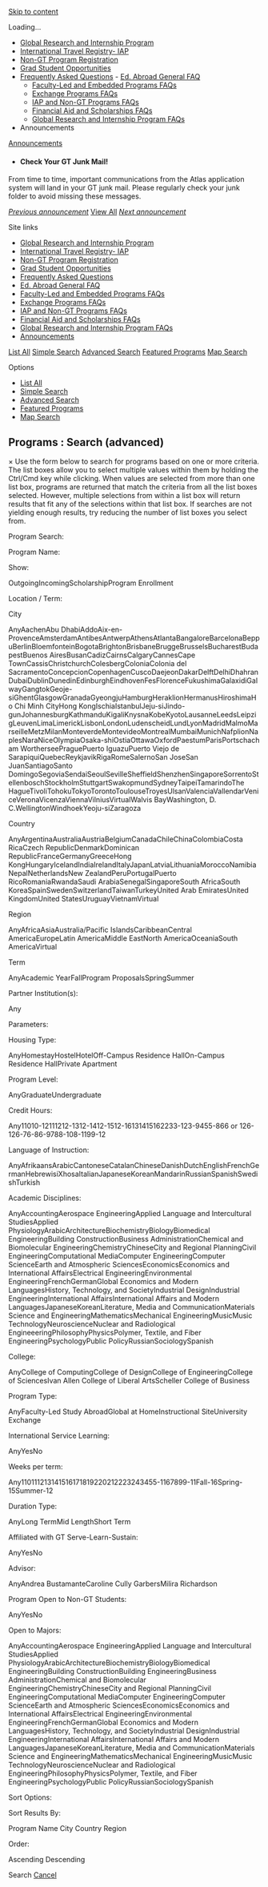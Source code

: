 [Skip to content](https://atlas.gatech.edu/index.cfm?FuseAction=Programs.AdvancedSearch#tds_content_start)

Loading...

- [Global Research and Internship Program](javascript:void(0);)
- [International Travel Registry- IAP](https://atlas.gatech.edu/index.cfm?FuseAction=Abroad.ViewLink&Parent_ID=0&Link_ID=B016F9CA-5056-BA1F-7230494E75F22ADA)
- [Non-GT Program Registration](https://atlas.gatech.edu/index.cfm?FuseAction=Abroad.ViewLink&Parent_ID=0&Link_ID=D055F714-5056-BA1F-747057EF8EB9775A)
- [Grad Student Opportunities](https://ea.oie.gatech.edu/Graduate%20Student%20International%20Opportunities)
- [Frequently Asked Questions](https://atlas.gatech.edu/index.cfm?FuseAction=Abroad.ViewLink&Parent_ID=0&Link_ID=6894DA08-D174-1F97-AF50DA2C6D64F500)  - [Ed. Abroad General FAQ](javascript:void(0);)
  - [Faculty-Led and Embedded Programs FAQs](https://atlas.gatech.edu/index.cfm?FuseAction=Abroad.ViewLink&Parent_ID=6894DA08-D174-1F97-AF50DA2C6D64F500&Link_ID=689F1BEA-B64F-CD7B-E7B55FE2B97C6D95)
  - [Exchange Programs FAQs](https://atlas.gatech.edu/index.cfm?FuseAction=Abroad.ViewLink&Parent_ID=6894DA08-D174-1F97-AF50DA2C6D64F500&Link_ID=68AE0F78-F752-A3BA-5479401EA656E570)
  - [IAP and Non-GT Programs FAQs](https://atlas.gatech.edu/index.cfm?FuseAction=Abroad.ViewLink&Parent_ID=6894DA08-D174-1F97-AF50DA2C6D64F500&Link_ID=68B731CA-C201-A310-4D6BCA3F4568AD11)
  - [Financial Aid and Scholarships FAQs](https://atlas.gatech.edu/index.cfm?FuseAction=Abroad.ViewLink&Parent_ID=6894DA08-D174-1F97-AF50DA2C6D64F500&Link_ID=68BDC2DA-0BE7-48F1-C8B6E5CE0ADC333F)
  - [Global Research and Internship Program FAQs](https://atlas.gatech.edu/index.cfm?FuseAction=Abroad.ViewLink&Parent_ID=6894DA08-D174-1F97-AF50DA2C6D64F500&Link_ID=10433B74-D4C6-0D80-E614070EA17E2FD9)
- Announcements


[Announcements](https://atlas.gatech.edu/index.cfm?FuseAction=Announcements.XML&Program_ID=0)

- #### Check Your GT Junk Mail!


From time to time, important communications from the Atlas application system will land in your GT junk mail. Please regularly check your junk folder to avoid missing these messages.


[_Previous announcement_](javascript:void(0); "Previous") [View All](https://atlas.gatech.edu/index.cfm?FuseAction=Announcements.Home) [_Next announcement_](javascript:void(0); "Next")

Site links

- [Global Research and Internship Program](javascript:void(0);)
- [International Travel Registry- IAP](https://atlas.gatech.edu/index.cfm?FuseAction=Abroad.ViewLink&Parent_ID=0&Link_ID=B016F9CA-5056-BA1F-7230494E75F22ADA)
- [Non-GT Program Registration](https://atlas.gatech.edu/index.cfm?FuseAction=Abroad.ViewLink&Parent_ID=0&Link_ID=D055F714-5056-BA1F-747057EF8EB9775A)
- [Grad Student Opportunities](https://ea.oie.gatech.edu/Graduate%20Student%20International%20Opportunities)
- [Frequently Asked Questions](https://atlas.gatech.edu/index.cfm?FuseAction=Abroad.ViewLink&Parent_ID=0&Link_ID=6894DA08-D174-1F97-AF50DA2C6D64F500)
- [Ed. Abroad General FAQ](javascript:void(0);)
- [Faculty-Led and Embedded Programs FAQs](https://atlas.gatech.edu/index.cfm?FuseAction=Abroad.ViewLink&Parent_ID=6894DA08-D174-1F97-AF50DA2C6D64F500&Link_ID=689F1BEA-B64F-CD7B-E7B55FE2B97C6D95)
- [Exchange Programs FAQs](https://atlas.gatech.edu/index.cfm?FuseAction=Abroad.ViewLink&Parent_ID=6894DA08-D174-1F97-AF50DA2C6D64F500&Link_ID=68AE0F78-F752-A3BA-5479401EA656E570)
- [IAP and Non-GT Programs FAQs](https://atlas.gatech.edu/index.cfm?FuseAction=Abroad.ViewLink&Parent_ID=6894DA08-D174-1F97-AF50DA2C6D64F500&Link_ID=68B731CA-C201-A310-4D6BCA3F4568AD11)
- [Financial Aid and Scholarships FAQs](https://atlas.gatech.edu/index.cfm?FuseAction=Abroad.ViewLink&Parent_ID=6894DA08-D174-1F97-AF50DA2C6D64F500&Link_ID=68BDC2DA-0BE7-48F1-C8B6E5CE0ADC333F)
- [Global Research and Internship Program FAQs](https://atlas.gatech.edu/index.cfm?FuseAction=Abroad.ViewLink&Parent_ID=6894DA08-D174-1F97-AF50DA2C6D64F500&Link_ID=10433B74-D4C6-0D80-E614070EA17E2FD9)
- [Announcements](https://atlas.gatech.edu/index.cfm?FuseAction=Announcements.Home)

[List All](https://atlas.gatech.edu/index.cfm?FuseAction=Programs.ListAll "List All") [Simple Search](https://atlas.gatech.edu/index.cfm?FuseAction=Programs.SimpleSearch "Simple Search") [Advanced Search](https://atlas.gatech.edu/index.cfm?FuseAction=Programs.AdvancedSearch "Advanced Search") [Featured Programs](https://atlas.gatech.edu/index.cfm?FuseAction=Programs.FeaturedPrograms "Featured Programs") [Map Search](https://atlas.gatech.edu/index.cfm?FuseAction=Programs.MapSearch "Map Search")

Options

- [List All](https://atlas.gatech.edu/index.cfm?FuseAction=Programs.ListAll "List All")
- [Simple Search](https://atlas.gatech.edu/index.cfm?FuseAction=Programs.SimpleSearch "Simple Search")
- [Advanced Search](https://atlas.gatech.edu/index.cfm?FuseAction=Programs.AdvancedSearch "Advanced Search")
- [Featured Programs](https://atlas.gatech.edu/index.cfm?FuseAction=Programs.FeaturedPrograms "Featured Programs")
- [Map Search](https://atlas.gatech.edu/index.cfm?FuseAction=Programs.MapSearch "Map Search")

## Programs : Search (advanced)

×
Use the form below to search for programs based on one or more criteria. The list boxes allow you to select multiple values within them by holding the Ctrl/Cmd key while clicking. When values are selected from more than one list box, programs are returned that match the criteria from all the list boxes selected. However, multiple selections from within a list box will return results that fit any of the selections within that list box. If searches are not yielding enough results, try reducing the number of list boxes you select from.


Program Search:


Program Name:

Show:

OutgoingIncomingScholarshipProgram Enrollment

Location / Term:


City

AnyAachenAbu DhabiAddoAix-en-ProvenceAmsterdamAntibesAntwerpAthensAtlantaBangaloreBarcelonaBeppuBerlinBloemfonteinBogotaBrightonBrisbaneBruggeBrusselsBucharestBudapestBuenos AiresBusanCadizCairnsCalgaryCannesCape TownCassisChristchurchColesbergColoniaColonia del SacramentoConcepcionCopenhagenCuscoDaejeonDakarDelftDelhiDhahranDubaiDublinDunedinEdinburghEindhovenFesFlorenceFukushimaGalaxidiGalwayGangtokGeoje-siGhentGlasgowGranadaGyeongjuHamburgHeraklionHermanusHiroshimaHo Chi Minh CityHong KongIschiaIstanbulJeju-siJindo-gunJohannesburgKathmanduKigaliKnysnaKobeKyotoLausanneLeedsLeipzigLeuvenLimaLimerickLisbonLondonLudenscheidLundLyonMadridMalmoMarseilleMetzMilanMonteverdeMontevideoMontrealMumbaiMunichNafplionNaplesNaraNiceOlympiaOsaka-shiOstiaOttawaOxfordPaestumParisPortschach am WortherseePraguePuerto IguazuPuerto Viejo de SarapiquiQuebecReykjavikRigaRomeSalernoSan JoseSan JuanSantiagoSanto DomingoSegoviaSendaiSeoulSevilleSheffieldShenzhenSingaporeSorrentoStellenboschStockholmStuttgartSwakopmundSydneyTaipeiTamarindoThe HagueTivoliTohokuTokyoTorontoToulouseTroyesUlsanValenciaVallendarVeniceVeronaVicenzaViennaVilniusVirtualWalvis BayWashington, D. C.WellingtonWindhoekYeoju-siZaragoza

Country

AnyArgentinaAustraliaAustriaBelgiumCanadaChileChinaColombiaCosta RicaCzech RepublicDenmarkDominican RepublicFranceGermanyGreeceHong KongHungaryIcelandIndiaIrelandItalyJapanLatviaLithuaniaMoroccoNamibiaNepalNetherlandsNew ZealandPeruPortugalPuerto RicoRomaniaRwandaSaudi ArabiaSenegalSingaporeSouth AfricaSouth KoreaSpainSwedenSwitzerlandTaiwanTurkeyUnited Arab EmiratesUnited KingdomUnited StatesUruguayVietnamVirtual

Region

AnyAfricaAsiaAustralia/Pacific IslandsCaribbeanCentral AmericaEuropeLatin AmericaMiddle EastNorth AmericaOceaniaSouth AmericaVirtual

Term

AnyAcademic YearFallProgram ProposalsSpringSummer

Partner Institution(s):

Any

Parameters:


Housing Type:

AnyHomestayHostelHotelOff-Campus Residence HallOn-Campus Residence HallPrivate Apartment

Program Level:

AnyGraduateUndergraduate

Credit Hours:

Any11010-12111212-1312-1412-1512-16131415162233-123-9455-866 or 126-126-76-86-9788-108-1199-12

Language of Instruction:

AnyAfrikaansArabicCantoneseCatalanChineseDanishDutchEnglishFrenchGermanHebrewisiXhosaItalianJapaneseKoreanMandarinRussianSpanishSwedishTurkish

Academic Disciplines:

AnyAccountingAerospace EngineeringApplied Language and Intercultural StudiesApplied PhysiologyArabicArchitectureBiochemistryBiologyBiomedical EngineeringBuilding ConstructionBusiness AdministrationChemical and Biomolecular EngineeringChemistryChineseCity and Regional PlanningCivil EngineeringComputational MediaComputer EngineeringComputer ScienceEarth and Atmospheric SciencesEconomicsEconomics and International AffairsElectrical EngineeringEnvironmental EngineeringFrenchGermanGlobal Economics and Modern LanguagesHistory, Technology, and SocietyIndustrial DesignIndustrial EngineeringInternational AffairsInternational Affairs and Modern LanguagesJapaneseKoreanLiterature, Media and CommunicationMaterials Science and EngineeringMathematicsMechanical EngineeringMusicMusic TechnologyNeuroscienceNuclear and Radiological EngineeeringPhilosophyPhysicsPolymer, Textile, and Fiber EngineeringPsychologyPublic PolicyRussianSociologySpanish

College:

AnyCollege of ComputingCollege of DesignCollege of EngineeringCollege of SciencesIvan Allen College of Liberal ArtsScheller College of Business

Program Type:

AnyFaculty-Led Study AbroadGlobal at HomeInstructional SiteUniversity Exchange

International Service Learning:

AnyYesNo

Weeks per term:

Any110111213141516171819220212223243455-1167899-11Fall-16Spring-15Summer-12

Duration Type:

AnyLong TermMid LengthShort Term

Affiliated with GT Serve-Learn-Sustain:

AnyYesNo

Advisor:

AnyAndrea BustamanteCaroline Cully GarbersMilira Richardson

Program Open to Non-GT Students:

AnyYesNo

Open to Majors:

AnyAccountingAerospace EngineeringApplied Language and Intercultural StudiesApplied PhysiologyArabicArchitectureBiochemistryBiologyBiomedical EngineeringBuilding ConstructionBuilding EngineeringBusiness AdministrationChemical and Biomolecular EngineeringChemistryChineseCity and Regional PlanningCivil EngineeringComputational MediaComputer EngineeringComputer ScienceEarth and Atmospheric SciencesEconomicsEconomics and International AffairsElectrical EngineeringEnvironmental EngineeringFrenchGermanGlobal Economics and Modern LanguagesHistory, Technology, and SocietyIndustrial DesignIndustrial EngineeringInternational AffairsInternational Affairs and Modern LanguagesJapaneseKoreanLiterature, Media and CommunicationMaterials Science and EngineeringMathematicsMechanical EngineeringMusicMusic TechnologyNeuroscienceNuclear and Radiological EngineeringPhilosophyPhysicsPolymer, Textile, and Fiber EngineeringPsychologyPublic PolicyRussianSociologySpanish

Sort Options:


Sort Results By:

Program Name
City
Country
Region


Order:

Ascending
Descending


Search [Cancel](https://atlas.gatech.edu/index.cfm?FuseAction=Abroad.Home "Cancel")